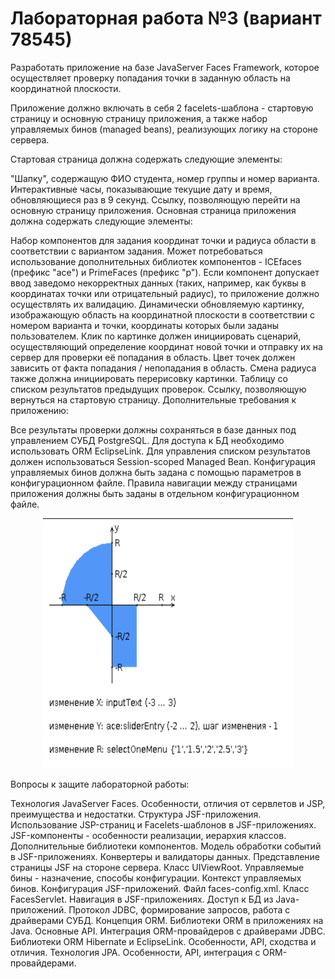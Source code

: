 # Лабораторная работа №3 (вариант 78545)
Разработать приложение на базе JavaServer Faces Framework, которое осуществляет проверку попадания точки в заданную область на координатной плоскости.

Приложение должно включать в себя 2 facelets-шаблона - стартовую страницу и основную страницу приложения, а также набор управляемых бинов (managed beans), реализующих логику на стороне сервера.

Стартовая страница должна содержать следующие элементы:

"Шапку", содержащую ФИО студента, номер группы и номер варианта.
Интерактивные часы, показывающие текущие дату и время, обновляющиеся раз в 9 секунд.
Ссылку, позволяющую перейти на основную страницу приложения.
Основная страница приложения должна содержать следующие элементы:

Набор компонентов для задания координат точки и радиуса области в соответствии с вариантом задания. Может потребоваться использование дополнительных библиотек компонентов - ICEfaces (префикс "ace") и PrimeFaces (префикс "p"). Если компонент допускает ввод заведомо некорректных данных (таких, например, как буквы в координатах точки или отрицательный радиус), то приложение должно осуществлять их валидацию.
Динамически обновляемую картинку, изображающую область на координатной плоскости в соответствии с номером варианта и точки, координаты которых были заданы пользователем. Клик по картинке должен инициировать сценарий, осуществляющий определение координат новой точки и отправку их на сервер для проверки её попадания в область. Цвет точек должен зависить от факта попадания / непопадания в область. Смена радиуса также должна инициировать перерисовку картинки.
Таблицу со списком результатов предыдущих проверок.
Ссылку, позволяющую вернуться на стартовую страницу.
Дополнительные требования к приложению:

Все результаты проверки должны сохраняться в базе данных под управлением СУБД PostgreSQL.
Для доступа к БД необходимо использовать ORM EclipseLink.
Для управления списком результатов должен использоваться Session-scoped Managed Bean.
Конфигурация управляемых бинов должна быть задана с помощью параметров в конфигурационном файле.
Правила навигации между страницами приложения должны быть заданы в отдельном конфигурационном файле.

<div align="center">
  <img src=logo.png width=400 height=400>
</div>

Вопросы к защите лабораторной работы:

Технология JavaServer Faces. Особенности, отличия от сервлетов и JSP, преимущества и недостатки. Структура JSF-приложения.
Использование JSP-страниц и Facelets-шаблонов в JSF-приложениях.
JSF-компоненты - особенности реализации, иерархия классов. Дополнительные библиотеки компонентов. Модель обработки событий в JSF-приложениях.
Конвертеры и валидаторы данных.
Представление страницы JSF на стороне сервера. Класс UIViewRoot.
Управляемые бины - назначение, способы конфигурации. Контекст управляемых бинов.
Конфигурация JSF-приложений. Файл faces-config.xml. Класс FacesServlet.
Навигация в JSF-приложениях.
Доступ к БД из Java-приложений. Протокол JDBC, формирование запросов, работа с драйверами СУБД.
Концепция ORM. Библиотеки ORM в приложениях на Java. Основные API. Интеграция ORM-провайдеров с драйверами JDBC.
Библиотеки ORM Hibernate и EclipseLink. Особенности, API, сходства и отличия.
Технология JPA. Особенности, API, интеграция с ORM-провайдерами.
